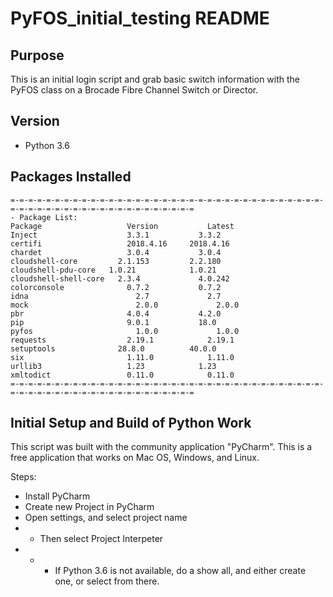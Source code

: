 # PyFOS_initial_testing README

## Purpose

This is an initial login script and grab basic switch information with the PyFOS class on a Brocade Fibre Channel Switch or Director.

## Version
- Python 3.6

## Packages Installed
```bazaar
=-=-=-=-=-=-=-=-=-=-=-=-=-=-=-=-=-=-=-=-=-=-=-=-=-=-=-=-=-=-=-=-=-=-=-=-=-=-=-=-=-=-=-=-=-=-=-=-=-=-=-=-=-=-=-=
- Package List:
Package			          Version		    Latest
Inject			          3.3.1		      3.3.2
certifi			          2018.4.16	    2018.4.16
chardet			          3.0.4		      3.0.4
cloudshell-core		    2.1.153		    2.2.180
cloudshell-pdu-core	  1.0.21		    1.0.21
cloudshell-shell-core	2.3.4		      4.0.242
colorconsole		      0.7.2		      0.7.2
idna			            2.7		        2.7
mock			            2.0.0		      2.0.0
pbr			              4.0.4		      4.2.0
pip			              9.0.1		      18.0
pyfos			            1.0.0		      1.0.0
requests		          2.19.1		    2.19.1
setuptools		        28.8.0		    40.0.0
six			              1.11.0		    1.11.0
urllib3			          1.23		      1.23
xmltodict		          0.11.0		    0.11.0
=-=-=-=-=-=-=-=-=-=-=-=-=-=-=-=-=-=-=-=-=-=-=-=-=-=-=-=-=-=-=-=-=-=-=-=-=-=-=-=-=-=-=-=-=-=-=-=-=-=-=-=-=-=-=-=
```

## Initial Setup and Build of Python Work
This script was built with the community application "PyCharm". This is a free application that works on Mac OS, Windows, and Linux.

Steps:
- Install PyCharm
- Create new Project in PyCharm
- Open settings, and select project name
- - Then select Project Interpeter
- - - If Python 3.6 is not available, do a show all, and either create one, or select from there.
